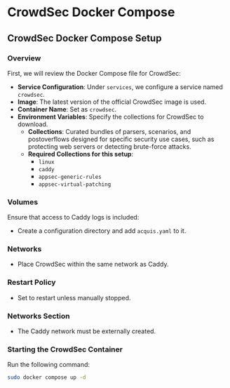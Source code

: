 # CrowdSec Docker Compose

## **CrowdSec Docker Compose Setup**

### Overview
First, we will review the Docker Compose file for CrowdSec:
- **Service Configuration**: Under `services`, we configure a service named `crowdsec`.
- **Image**: The latest version of the official CrowdSec image is used.
- **Container Name**: Set as `crowdsec`.
- **Environment Variables**: Specify the collections for CrowdSec to download.
  - **Collections**: Curated bundles of parsers, scenarios, and postoverflows designed for specific security use cases, such as protecting web servers or detecting brute-force attacks.
  - **Required Collections for this setup**: 
    - `linux`
    - `caddy`
    - `appsec-generic-rules`
    - `appsec-virtual-patching`

### Volumes
Ensure that access to Caddy logs is included:
- Create a configuration directory and add `acquis.yaml` to it.

### Networks
- Place CrowdSec within the same network as Caddy.

### Restart Policy
- Set to restart unless manually stopped.

### Networks Section
- The Caddy network must be externally created.

### Starting the CrowdSec Container
Run the following command:
```bash
sudo docker compose up -d
